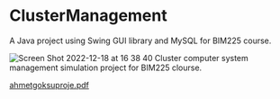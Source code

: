 # ClusterManagement
A Java project using Swing GUI library and MySQL for BIM225 course. 

![Screen Shot 2022-12-18 at 16 38 40](https://user-images.githubusercontent.com/25721443/208314901-80a345cc-dc30-4d44-b96e-9a87e0b1badf.png)
Cluster computer system management simulation project for BIM225 clourse. 

[ahmetgoksuproje.pdf](https://github.com/goeksu/ClusterManagement/files/10254460/ahmetgoksuproje.pdf)
